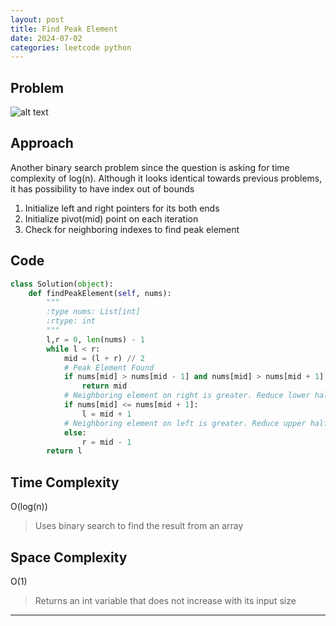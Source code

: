 ```yaml
---
layout: post
title: Find Peak Element
date: 2024-07-02
categories: leetcode python
---
```


## Problem
![alt text](/blog/public/img/FindPeakElement.png)

## Approach
Another binary search problem since the question is asking for time complexity of log(n). Although it looks identical towards previous problems, it has possibility to have index out of bounds

1. Initialize left and right pointers for its both ends
2. Initialize pivot(mid) point on each iteration
3. Check for neighboring indexes to find peak element

## Code
```python
class Solution(object):
    def findPeakElement(self, nums):
        """
        :type nums: List[int]
        :rtype: int
        """
        l,r = 0, len(nums) - 1
        while l < r:
            mid = (l + r) // 2
            # Peak Element Found
            if nums[mid] > nums[mid - 1] and nums[mid] > nums[mid + 1]:
                return mid
            # Neighboring element on right is greater. Reduce lower half
            if nums[mid] <= nums[mid + 1]:
                l = mid + 1
            # Neighboring element on left is greater. Reduce upper half. (We cannot do mid - 1, since it is only iterating to right)
            else:
                r = mid - 1
        return l
```

## Time Complexity
O(log(n))
> Uses binary search to find the result from an array

## Space Complexity
O(1)
> Returns an int variable that does not increase with its input size

---